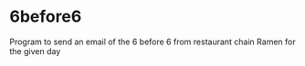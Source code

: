 # 6before6
Program to send an email of the 6 before 6 from restaurant chain Ramen for the given day
